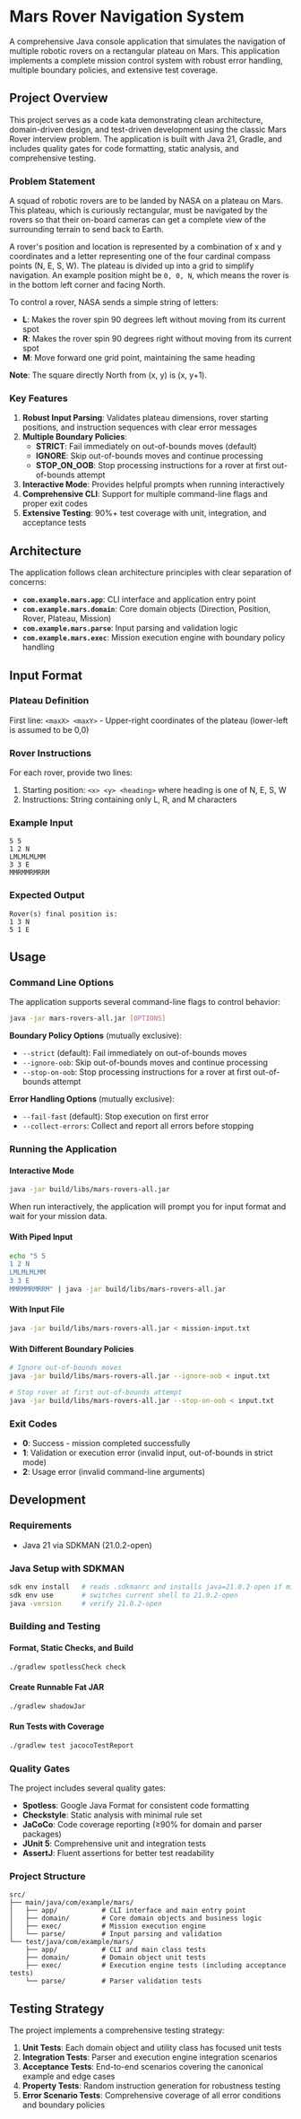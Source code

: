 # Mars Rover Navigation System

A comprehensive Java console application that simulates the navigation of multiple robotic rovers on a rectangular plateau on Mars. This application implements a complete mission control system with robust error handling, multiple boundary policies, and extensive test coverage.

## Project Overview

This project serves as a code kata demonstrating clean architecture, domain-driven design, and test-driven development using the classic Mars Rover interview problem. The application is built with Java 21, Gradle, and includes quality gates for code formatting, static analysis, and comprehensive testing.

### Problem Statement

A squad of robotic rovers are to be landed by NASA on a plateau on Mars. This plateau, which is curiously rectangular, must be navigated by the rovers so that their on-board cameras can get a complete view of the surrounding terrain to send back to Earth. 

A rover's position and location is represented by a combination of x and y coordinates and a letter representing one of the four cardinal compass points (N, E, S, W). The plateau is divided up into a grid to simplify navigation. An example position might be `0, 0, N`, which means the rover is in the bottom left corner and facing North.

To control a rover, NASA sends a simple string of letters:
- **L**: Makes the rover spin 90 degrees left without moving from its current spot
- **R**: Makes the rover spin 90 degrees right without moving from its current spot  
- **M**: Move forward one grid point, maintaining the same heading

**Note**: The square directly North from (x, y) is (x, y+1).

### Key Features

1. **Robust Input Parsing**: Validates plateau dimensions, rover starting positions, and instruction sequences with clear error messages
2. **Multiple Boundary Policies**: 
   - **STRICT**: Fail immediately on out-of-bounds moves (default)
   - **IGNORE**: Skip out-of-bounds moves and continue processing
   - **STOP_ON_OOB**: Stop processing instructions for a rover at first out-of-bounds attempt
3. **Interactive Mode**: Provides helpful prompts when running interactively
4. **Comprehensive CLI**: Support for multiple command-line flags and proper exit codes
5. **Extensive Testing**: 90%+ test coverage with unit, integration, and acceptance tests

## Architecture

The application follows clean architecture principles with clear separation of concerns:

- **`com.example.mars.app`**: CLI interface and application entry point
- **`com.example.mars.domain`**: Core domain objects (Direction, Position, Rover, Plateau, Mission)
- **`com.example.mars.parse`**: Input parsing and validation logic
- **`com.example.mars.exec`**: Mission execution engine with boundary policy handling

## Input Format

### Plateau Definition
First line: `<maxX> <maxY>` - Upper-right coordinates of the plateau (lower-left is assumed to be 0,0)

### Rover Instructions
For each rover, provide two lines:
1. Starting position: `<x> <y> <heading>` where heading is one of N, E, S, W
2. Instructions: String containing only L, R, and M characters

### Example Input
```
5 5
1 2 N
LMLMLMLMM
3 3 E
MMRMMRMRRM
```

### Expected Output
```
Rover(s) final position is: 
1 3 N
5 1 E
```

## Usage

### Command Line Options

The application supports several command-line flags to control behavior:

```bash
java -jar mars-rovers-all.jar [OPTIONS]
```

**Boundary Policy Options** (mutually exclusive):
- `--strict` (default): Fail immediately on out-of-bounds moves
- `--ignore-oob`: Skip out-of-bounds moves and continue processing
- `--stop-on-oob`: Stop processing instructions for a rover at first out-of-bounds attempt

**Error Handling Options** (mutually exclusive):
- `--fail-fast` (default): Stop execution on first error
- `--collect-errors`: Collect and report all errors before stopping

### Running the Application

#### Interactive Mode
```bash
java -jar build/libs/mars-rovers-all.jar
```
When run interactively, the application will prompt you for input format and wait for your mission data.

#### With Piped Input
```bash
echo "5 5
1 2 N
LMLMLMLMM
3 3 E
MMRMMRMRRM" | java -jar build/libs/mars-rovers-all.jar
```

#### With Input File
```bash
java -jar build/libs/mars-rovers-all.jar < mission-input.txt
```

#### With Different Boundary Policies
```bash
# Ignore out-of-bounds moves
java -jar build/libs/mars-rovers-all.jar --ignore-oob < input.txt

# Stop rover at first out-of-bounds attempt
java -jar build/libs/mars-rovers-all.jar --stop-on-oob < input.txt
```

### Exit Codes
- **0**: Success - mission completed successfully
- **1**: Validation or execution error (invalid input, out-of-bounds in strict mode)
- **2**: Usage error (invalid command-line arguments)

## Development

### Requirements
- Java 21 via SDKMAN (21.0.2-open)

### Java Setup with SDKMAN
```bash
sdk env install   # reads .sdkmanrc and installs java=21.0.2-open if missing
sdk env use       # switches current shell to 21.0.2-open
java -version     # verify 21.0.2-open
```

### Building and Testing

#### Format, Static Checks, and Build
```bash
./gradlew spotlessCheck check
```

#### Create Runnable Fat JAR
```bash
./gradlew shadowJar
```

#### Run Tests with Coverage
```bash
./gradlew test jacocoTestReport
```

### Quality Gates

The project includes several quality gates:
- **Spotless**: Google Java Format for consistent code formatting
- **Checkstyle**: Static analysis with minimal rule set
- **JaCoCo**: Code coverage reporting (≥90% for domain and parser packages)
- **JUnit 5**: Comprehensive unit and integration tests
- **AssertJ**: Fluent assertions for better test readability

### Project Structure

```
src/
├── main/java/com/example/mars/
│   ├── app/           # CLI interface and main entry point
│   ├── domain/        # Core domain objects and business logic
│   ├── exec/          # Mission execution engine
│   └── parse/         # Input parsing and validation
└── test/java/com/example/mars/
    ├── app/           # CLI and main class tests
    ├── domain/        # Domain object unit tests
    ├── exec/          # Execution engine tests (including acceptance tests)
    └── parse/         # Parser validation tests
```

## Testing Strategy

The project implements a comprehensive testing strategy:

1. **Unit Tests**: Each domain object and utility class has focused unit tests
2. **Integration Tests**: Parser and execution engine integration scenarios
3. **Acceptance Tests**: End-to-end scenarios covering the canonical example and edge cases
4. **Property Tests**: Random instruction generation for robustness testing
5. **Error Scenario Tests**: Comprehensive coverage of all error conditions and boundary policies
